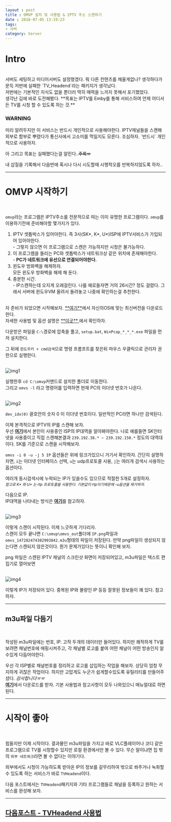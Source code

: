 ```yaml
---
layout : post
title : OMVP 설치 및 사용법 & IPTV 주소 스캔하기
date : 2018-07-05 13:19:23
tags:
- 서버
category: Server
---
```


# Intro
<br>
서버도 세팅하고 미디어서버도 설정했겠다. 뭐 다른 컨텐츠를 채울게없나? 생각하다가 문득 저번에 실패한 `TV_Headend`라는 패키지가 생각났다.<br>
저번에는 기본적인 지식도 없을 뿐더러 딱히 매력을 느끼지 못해서 포기했었다.<br>생각난 김에 바로 도전해봤다. **목표는 IPTV를 Emby를 통해 서비스하여 언제 어디서든 TV를 시청 할 수 있도록 하는 것.**<br>

<h3>WARNING</h3>
미리 알려두지만 이 서비스는 반드시 개인적으로 사용해야한다. IPTV채널들을 스캔해 외부로 함부로 뿌렸다가 통신사에서 고소미를 먹일지도 모른다. 조심하자. `반드시` 개인적으로 사용하자.

아 그리고 목표는 실패했다는걸 알린다..~~주륵ㅠ~~
<br>

내 삽질을 기록해서 다음번에 혹시나 다시 시도할때 시행착오를 반복하지않도록 하자..

---

# OMVP 시작하기
<br>

`omvp`라는 프로그램은 IPTV주소를 전문적으로 따는 이미 유명한 프로그램이다. `omvp`를 이용하기전에 준비해야할 몇가지가 있다.<br>

1. IPTV 셋톱박스가 있어야한다. 즉 3사(SK\*, K\*, U\*)ISP에 IPTV서비스가 가입되어 있어야한다.<br>- 그렇지 않으면 이 프로그램으로 스캔은 가능하지만 시청은 불가능하다.
2. 이 프로그램을 돌리는 PC와 셋톱박스가 네트워크상 같은 위치에 존재해야한다.<br>- **PC가 네트워크에 유선으로 연결되어야한다.**
3. 윈도우 방화벽을 해제하자.<br>모든 윈도우 방화벽을 해제 해 둔다.
4. 충분한 시간.<br>- IP스캔하는데 오지게 오래걸린다. 나를 예로들자면 거의 26시간? 정도 걸렸다. 그래서 서버에 윈도우VM 올려서 돌려놓고 나중에 확인하는걸 추천한다.

<br>
자 준비가 되었으면 시작해보자. <a href="https://ohhara.sarang.net/omvp/bin/" target="_blank"> **여기**</a>에서 자신의OS에 맞는 최신버전을 다운로드한다.<br>자세한 사용법 및 옵션 설명은 <a href="https://bitbucket.org/ohhara/ohmulticastvideoscanner" target="_blank"> **이곳** </a>에서 확인하자.

다운받은 파일을 `C:\`경로에 압축을 풀고, `setup.bat`, `WinPcap_*_*_*.exe` 파일을 먼저 설치한다.

그 뒤에 `윈도우키 + cmd검색`으로 명령 프롬프트를 찾은뒤 마우스 우클릭으로 관리자 권한으로 실행한다.
<br><br>

![img1](https://github.com/yuta-97/cozy-ho.github.io/blob/master/images/_post-18-07-05-01.png?raw=true)
<br>

실행한후 `cd C:\omvp`커맨드로 설치한 폴더로 이동한다.<br>그리고 `omvs -l` 라고 명령어를 입력하면 현재 PC의 이더넷 번호가 나온다.
<br><br>

![img2](https://github.com/yuta-97/cozy-ho.github.io/blob/master/images/_post-18-07-05-02.png?raw=true)
<br>

`dev_idx(0)` 괄호안의 숫자 0 이 이더넷 번호이다. 일반적인 PC라면 하나만 검색된다.
<br>

이제 본격적으로 IPTV의 IP를 스캔해 보자.<br>우선 <a href="https://www.netmanias.com/ko/?m=view&id=oneshot&no=7536" target="_blank">**여기**</a>에서 본인이 사용중인 ISP의 IP대역을 알아봐야한다. 나로 예를들면 SK인터넷을 사용중이고 직접 스캔해본결과 `239.192.38.* ~ 239.192.150.*` 정도의 대역대 이다. SK를 기준으로 스캔을 시작해보자.

`omvs -i 0 -u -j 5 IP` 옵션들은 위에 링크가있으니 거기서 확인하자. 간단히 설명하자면, `i`는 이더넷 인터페이스 선택, `u`는 udp프로토콜 사용, `j`는 여러개 검색시 사용하는 옵션이다.

여러개 동시검색시에 누락되는 IP가 있을수도 있으므로 적절한 5개로 설정하자.<br><small>*참고로 K\* 와 U\* 는 rtp 프로토콜을 사용한다. 기본값이 rtp이기때문에 -u옵션을 제거하자.*</small>
<br>

다음으로 IP.<br>IP대역을 나타내는 방식은 <a href="https://ko.wikipedia.org/wiki/%EB%84%A4%ED%8A%B8%EC%9B%8C%ED%81%AC_%ED%81%B4%EB%9E%98%EC%8A%A4" target="_blank">**여기**</a>를 참고하자.
<br><br>

![img3](https://github.com/yuta-97/cozy-ho.github.io/blob/master/images/_post-18-07-05-03.png?raw=true)
<br>

이렇게 스캔이 시작된다. 이제 느긋하게 기다리자.<br>스캔이 모두 끝나면 `C:\omvp\omvs_out`폴더에 `IP.png`파일과 `omvs_147282474382993842.m3u`형태의 파일이 저장된다. 만약 png파일이 생성되지 않는다면 스캔되지 않은것이다. 뭔가 문제가있다는 뜻이니 확인해 보자.

png 파일은 스캔된 IPTV 채널의 스크린샷 화면이 저장되어있고, m3u파일은 텍스트 편집기로 열어보면
<br><br>

![img4](https://github.com/yuta-97/cozy-ho.github.io/blob/master/images/_post-18-07-05-04.png?raw=true)
<br>

이렇게 IP가 저장되어 있다. 중복된 IP와 불량인 IP 등등 잘못된 정보들이 꽤 있다. 참고하자.
<br>

---

## m3u파일 다듬기
<br>

작성된 m3u파일에는 번호, IP. 고작 두개의 데이터만 들어있다. 하지만 쾌적하게 TV를 보려면 채널번호에 매핑시켜주고, 각 채널별 로고를 붙여 어떤 채널이 어떤 방송인지 알수있게 다듬어야한다.<br>

우선 각 ISP별로 채널번호를 정리하고 로고를 삽입하는 작업을 해보자. 상당히 엄청 무지하게 귀찮은 작업이다. 하지만 고맙게도 누군가 쉽게할수있도록 유틸리티를 만들어주셨다. *감사합니다ㅠㅠ*<br>
<a href="https://blog.riceworld.info/archives/148" target="_blank">**여기**</a>에서 다운로드를 받자. 기본 사용법과 참고사항이 모두 나와있으니 매뉴얼대로 하면 된다.

---

# 시작이 좋아
<br>

힘들지만 이제 시작이다. 결과물인 m3u파일을 가지고 바로 VLC플레이어나 코디 같은 프로그램으로 TV를 시청할수 있지만 로컬 환경에서만 볼 수 있다. 무슨 말이냐면 집 밖의 `외부 네트워크`라면 볼 수 없다는 이야기다.<br>

외부에서도 시청이 가능하도록 받아온 IP의 정보를 갈무리하여 밖으로 쏴주거나 녹화할수 있도록 하는 서비스가 바로 `TVHeadend`이다.
<br>

다음 포스트에서는 `TVHeadend`패키지와 기타 프로그램들로 채널을 등록하고 원하는 서비스를 완성해 보자.

---

<h2><a href="https://cozy-ho.github.io/server/2018/07/09/TVHeadend-%EC%82%AC%EC%9A%A9%EB%B2%95.html">다음포스트 - TVHeadend 사용법</a></h2>
